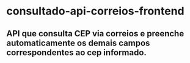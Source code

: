 # consultado-api-correios-frontend

## API que consulta CEP via correios e preenche automaticamente os demais campos correspondentes ao cep informado.
